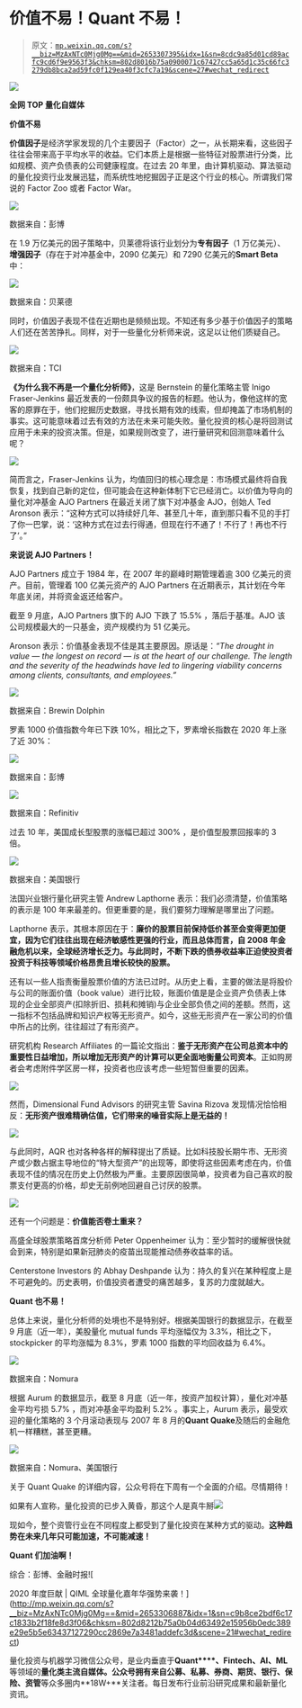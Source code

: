 # 价值不易！Quant 不易！

> 原文：[`mp.weixin.qq.com/s?__biz=MzAxNTc0Mjg0Mg==&mid=2653307395&idx=1&sn=8cdc9a85d01cd89acfc9cd6f9e9563f3&chksm=802d8016b75a0900071c67427cc5a65d1c35c66fc3279db8bca2ad59fc0f129ea40f3cfc7a19&scene=27#wechat_redirect`](http://mp.weixin.qq.com/s?__biz=MzAxNTc0Mjg0Mg==&mid=2653307395&idx=1&sn=8cdc9a85d01cd89acfc9cd6f9e9563f3&chksm=802d8016b75a0900071c67427cc5a65d1c35c66fc3279db8bca2ad59fc0f129ea40f3cfc7a19&scene=27#wechat_redirect)

![](img/52530653e2ddbe651074f55a77bb8d3c.png)

**全网 TOP 量化自媒体**

**价值不易**

**价值因子**是经济学家发现的几个主要因子（Factor）之一，从长期来看，这些因子往往会带来高于平均水平的收益。它们本质上是根据一些特征对股票进行分类，比如规模、资产负债表的公司健康程度。在过去 20 年里，由计算机驱动、算法驱动的量化投资行业发展迅猛，而系统性地挖掘因子正是这个行业的核心。所谓我们常说的 Factor Zoo 或者 Factor War。

![](img/d4f9efa1e15ba810423dcc13721531af.png)

数据来自：彭博

在 1.9 万亿美元的因子策略中，贝莱德将该行业划分为**专有因子**（1 万亿美元）、**增强因子**（存在于对冲基金中，2090 亿美元）和 7290 亿美元的**Smart Beta**中：

![](img/cff4369f997b08168edf69c56ccbcc05.png)

数据来自：贝莱德

同时，价值因子表现不佳在近期也是频频出现。不知还有多少基于价值因子的策略人们还在苦苦挣扎。同样，对于一些量化分析师来说，这足以让他们质疑自己。

![](img/4effcf5e0d931792b98cd19660b5cda8.png)

数据来自：TCI

**《为什么我不再是一个量化分析师》**，这是 Bernstein 的量化策略主管 Inigo Fraser-Jenkins 最近发表的一份颇具争议的报告的标题。他认为，像他这样的宽客的原罪在于，他们挖掘历史数据，寻找长期有效的线索，但却掩盖了市场机制的事实。这可能意味着过去有效的方法在未来可能失败。量化投资的核心是将回测试应用于未来的投资决策。但是，如果规则改变了，进行量研究和回测意味着什么呢？

![](img/3dd3dd2cda65c3e7f4b04905875adff2.png)

简而言之，Fraser-Jenkins 认为，均值回归的核心理念是：市场模式最终将自我恢复，找到自己新的定位，但可能会在这种新体制下它已经消亡。以价值为导向的量化对冲基金 AJO Partners 在最近关闭了旗下对冲基金 AJO，创始人 Ted Aronson 表示：“这种方式可以持续好几年、甚至几十年，直到那只看不见的手打了你一巴掌，说：‘这种方式在过去行得通，但现在行不通了！不行了！再也不行了’。”

**来说说 AJO Partners！**

AJO Partners 成立于 1984 年，在 2007 年的巅峰时期管理着逾 300 亿美元的资产。目前，管理着 100 亿美元资产的 AJO Partners 在近期表示，其计划在今年年底关闭，并将资金返还给客户。

截至 9 月底，AJO Partners 旗下的 AJO 下跌了 15.5% ，落后于基准。AJO 该公司规模最大的一只基金，资产规模约为 51 亿美元。

Aronson 表示：价值基金表现不佳是其主要原因。原话是：*“The drought in value — the longest on record — is at the heart of our challenge. The length and the severity of the headwinds have led to lingering viability concerns among clients, consultants, and employees.”*

![](img/e7b652dd336e1986c3a54adf67448f22.png)

数据来自：Brewin Dolphin

罗素 1000 价值指数今年已下跌 10%，相比之下，罗素增长指数在 2020 年上涨了近 30%：

![](img/4a6abba62037e1c5cb780b6b476ca426.png)

数据来自：彭博

![](img/8d695b0d6db1954582222f0448234be0.png)

数据来自：Refinitiv

过去 10 年，美国成长型股票的涨幅已超过 300% ，是价值型股票回报率的 3 倍。

![](img/1b102e74bd0cc8023031f1e45a038c57.png)

数据来自：美国银行

法国兴业银行量化研究主管 Andrew Lapthorne 表示：我们必须清楚，价值策略的表示是 100 年来最差的。但更重要的是，我们要努力理解是哪里出了问题。

Lapthorne 表示，其根本原因在于：**廉价的股票目前保持低价甚至会变得更加便宜，因为它们往往出现在经济敏感性更强的行业，而且总体而言，自 2008 年金融危机以来，全球经济增长乏力。与此同时，不断下跌的债券收益率正迫使投资者投资于科技等领域价格昂贵且增长较快的股票。**

还有以一些人指责衡量股票价值的方法已过时。从历史上看，主要的做法是将股价与公司的账面价值（book value）进行比较，账面价值是是企业资产负债表上体现的企业全部资产(扣除折旧、损耗和摊销)与企业全部负债之间的差额。然而，这一指标不包括品牌和知识产权等无形资产。如今，这些无形资产在一家公司的价值中所占的比例，往往超过了有形资产。

研究机构 Research Affiliates 的一篇论文指出：**鉴于无形资产在公司总资本中的重要性日益增加，所以增加无形资产的计算可以更全面地衡量公司资本**。正如购房者会考虑附件学区房一样，投资者也应该考虑一些短暂但重要的因素。

![](img/109ba7717b136c914037656af0edc182.png)

然而，Dimensional Fund Advisors 的研究主管 Savina Rizova 发现情况恰恰相反：**无形资产很难精确估值，它们带来的噪音实际上是无益的！**

![](img/f051027c0af52abbfa7fa658ab0ecda2.png)

与此同时，AQR 也对各种各样的解释提出了质疑。比如科技股长期牛市、无形资产或少数占据主导地位的“特大型资产”的出现等，即使将这些因素考虑在内，价值表现不佳的情况在历史上仍然极为严重。主要原因很简单，投资者为自己喜欢的股票支付更高的价格，却史无前例地回避自己讨厌的股票。

![](img/a45acf486b0c13bd224a830729c0aa0c.png)

还有一个问题是：**价值能否卷土重来？**

高盛全球股票策略首席分析师 Peter Oppenheimer 认为：至少暂时的缓解很快就会到来，特别是如果新冠肺炎的疫苗出现能推动债券收益率的话。

Centerstone Investors 的 Abhay Deshpande 认为：持久的复兴在某种程度上是不可避免的。历史表明，价值投资者遭受的痛苦越多，复苏的力度就越大。

**Quant 也不易！**

总体上来说，量化分析师的处境也不是特别好。根据美国银行的数据显示，在截至 9 月底（近一年），美股量化 mutual funds 平均涨幅仅为 3.3%，相比之下，stockpicker 的平均涨幅为 8.3%，罗素 1000 指数的平均回收益为 6.4%。

![](img/be87fee5a10dea8fadb658442f0c66cc.png)

数据来自：Nomura

根据 Aurum 的数据显示，截至 8 月底（近一年，按资产加权计算），量化对冲基金平均亏损 5.7% ，而对冲基金平均盈利 5.2% 。事实上，Aurum 表示，最受欢迎的量化策略的 3 个月滚动表现与 2007 年 8 月的**Quant Quake**及随后的金融危机一样糟糕，甚至更糟。

![](img/76595fb6ea6ed1844a9c1080be2f221b.png)

数据来自：Nomura、美国银行

关于 Quant Quake 的详细内容，公众号将在下周有一个全面的介绍。尽情期待！

如果有人宣称，量化投资的已步入黄昏，那这个人是真牛掰![](img/c58084a2ab87b10d6a4283447ad5d8ca.png)

现如今，整个资管行业在不同程度上都受到了量化投资在某种方式的驱动。**这种趋势在未来几年只可能加速，不可能减速！**

**Quant 们加油啊！**

综合：彭博、金融时报![

2020 年度巨献 | QIML 全球量化嘉年华强势来袭！](http://mp.weixin.qq.com/s?__biz=MzAxNTc0Mjg0Mg==&mid=2653306887&idx=1&sn=c9b8ce2bdf6c17c1833b2f18fe8d3f06&chksm=802d8212b75a0b04d63492e15956b0edc389e29e5b5e63437127290cc2869e7a3481addefc3d&scene=21#wechat_redirect) 

量化投资与机器学习微信公众号，是业内垂直于**Quant****、Fintech、AI、ML**等领域的**量化类主流自媒体。**公众号拥有来自**公募、私募、券商、期货、银行、保险、资管**等众多圈内**18W+**关注者。每日发布行业前沿研究成果和最新量化资讯。